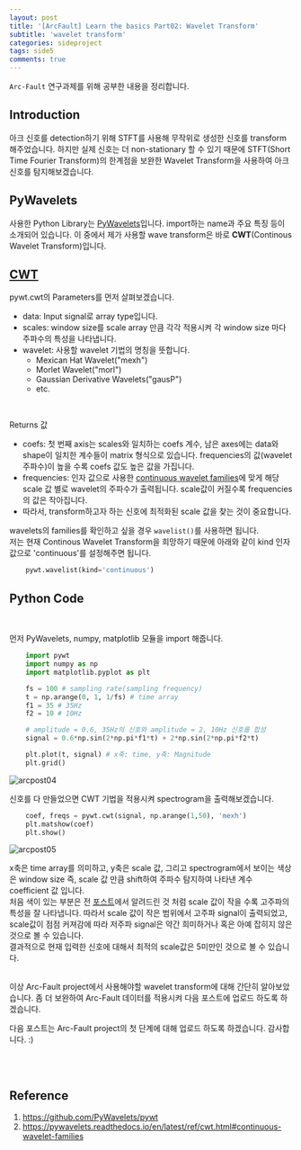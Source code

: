 ```yaml
---
layout: post
title: '[ArcFault] Learn the basics Part02: Wavelet Transform'
subtitle: 'wavelet transform'
categories: sideproject
tags: side5
comments: true
---
```

`Arc-Fault` 연구과제를 위해 공부한 내용을 정리합니다.

## Introduction
아크 신호를 detection하기 위해 STFT를 사용해 무작위로 생성한 신호를 transform 해주었습니다. 하지만 실제 신호는 더 non-stationary 할 수 있기 때문에 STFT(Short Time Fourier Transform)의 한계점을 보완한 Wavelet Transform을 사용하여 아크 신호를 탐지해보겠습니다.

## PyWavelets
사용한 Python Library는 [PyWavelets](https://pywavelets.readthedocs.io/en/latest/)입니다. import하는 name과 주요 특징 등이 소개되어 있습니다. 이 중에서 제가 사용할 wave transform은 바로 **CWT**(Continous Wavelet Transform)입니다.

## [CWT](https://pywavelets.readthedocs.io/en/latest/ref/cwt.html#continuous-wavelet-families)
pywt.cwt의 Parameters를 먼저 살펴보겠습니다. <br>
- data: Input signal로 array type입니다.
- scales: window size를 scale array 만큼 각각 적용시켜 각 window size 마다 주파수의 특성을 나타냅니다. 
- wavelet: 사용할 wavelet 기법의 명칭을 뜻합니다.
    - Mexican Hat Wavelet("mexh")
    - Morlet Wavelet("morl")
    - Gaussian Derivative Wavelets("gausP")
    - etc.
<br>

Returns 값
- coefs: 첫 번째 axis는 scales와 일치하는 coefs 계수, 남은 axes에는 data와 shape이 일치한 계수들이 matrix 형식으로 있습니다. frequencies의 값(wavelet 주파수)이 높을 수록 coefs 값도 높은 값을 가집니다.
- frequencies: 인자 값으로 사용한 [continuous wavelet families](https://pywavelets.readthedocs.io/en/latest/ref/wavelets.html)에 맞게 해당 scale 값 별로 wavelet의 주파수가 출력됩니다. scale값이 커질수록 frequencies의 값은 작아집니다.
- 따라서, transform하고자 하는 신호에 최적화된 scale 값을 찾는 것이 중요합니다.

wavelets의 families를 확인하고 싶을 경우 `wavelist()`를 사용하면 됩니다. <br>
저는 현재 Continous Wavelet Transform을 희망하기 때문에 아래와 같이 kind 인자 값으로 'continuous'를 설정해주면 됩니다.
```python
    pywt.wavelist(kind='continuous')
```

## Python Code

<br>

먼저 PyWavelets, numpy, matplotlib 모듈을 import 해줍니다.<br>
```python
    import pywt
    import numpy as np
    import matplotlib.pyplot as plt

    fs = 100 # sampling rate(sampling frequency)
    t = np.arange(0, 1, 1/fs) # time array
    f1 = 35 # 35Hz
    f2 = 10 # 10Hz

    # amplitude = 0.6, 35Hz의 신호와 amplitude = 2, 10Hz 신호를 합성
    signal = 0.6*np.sin(2*np.pi*f1*t) + 2*np.sin(2*np.pi*f2*t)

    plt.plot(t, signal) # x축: time, y축: Magnitude
    plt.grid()
```
![arcpost04](https://user-images.githubusercontent.com/48666867/106565978-fff73400-6572-11eb-8820-5ba03a413973.PNG)

신호를 다 만들었으면 CWT 기법을 적용시켜 spectrogram을 출력해보겠습니다.

```python
    coef, freqs = pywt.cwt(signal, np.arange(1,50), 'mexh')
    plt.matshow(coef)
    plt.show()
```
![arcpost05](https://user-images.githubusercontent.com/48666867/106566019-0dacb980-6573-11eb-9e1d-2216fa1343ea.PNG)

x축은 time array를 의미하고, y축은 scale 값, 그리고 spectrogram에서 보이는 색상은 window size 즉, scale 값 만큼 shift하여 주파수 탐지하여 나타낸 계수 coefficient 값 입니다.<br>
처음 색이 있는 부분은 전 [포스트](https://geonkimdcu.github.io/sideproject/2021/02/01/SP-ArcFault-0/)에서 알려드린 것 처럼 scale 값이 작을 수록 고주파의 특성을 잘 나타냅니다. 따라서 scale 값이 작은 범위에서 고주파 signal이 출력되었고, scale값이 점점 커져감에 따라 저주파 signal은 약간 희미하거나 혹은 아예 잡히지 않은 것으로 볼 수 있습니다.<br>
결과적으로 현재 입력한 신호에 대해서 최적의 scale값은 5미만인 것으로 볼 수 있습니다.

<br>
이상 Arc-Fault project에서 사용해야할 wavelet transform에 대해 간단히 알아보았습니다. 좀 더 보완하여 Arc-Fault 데이터를 적용시켜 다음 포스트에 업로드 하도록 하겠습니다.

다음 포스트는 Arc-Fault project의 첫 단계에 대해 업로드 하도록 하겠습니다.
감사합니다. :)

<br><br>

## Reference
1. https://github.com/PyWavelets/pywt
2. https://pywavelets.readthedocs.io/en/latest/ref/cwt.html#continuous-wavelet-families
